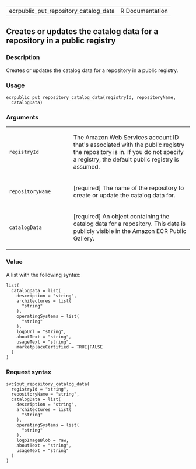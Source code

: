 <table style="width: 100%;">
<tbody>
<tr class="odd">
<td>ecrpublic_put_repository_catalog_data</td>
<td style="text-align: right;">R Documentation</td>
</tr>
</tbody>
</table>

## Creates or updates the catalog data for a repository in a public registry

### Description

Creates or updates the catalog data for a repository in a public
registry.

### Usage

    ecrpublic_put_repository_catalog_data(registryId, repositoryName,
      catalogData)

### Arguments

<table>
<colgroup>
<col style="width: 35%" />
<col style="width: 65%" />
</colgroup>
<tbody>
<tr class="odd">
<td><code
id="ecrpublic_put_repository_catalog_data_:_registryId">registryId</code></td>
<td><p>The Amazon Web Services account ID that's associated with the
public registry the repository is in. If you do not specify a registry,
the default public registry is assumed.</p></td>
</tr>
<tr class="even">
<td><code
id="ecrpublic_put_repository_catalog_data_:_repositoryName">repositoryName</code></td>
<td><p>[required] The name of the repository to create or update the
catalog data for.</p></td>
</tr>
<tr class="odd">
<td><code
id="ecrpublic_put_repository_catalog_data_:_catalogData">catalogData</code></td>
<td><p>[required] An object containing the catalog data for a
repository. This data is publicly visible in the Amazon ECR Public
Gallery.</p></td>
</tr>
</tbody>
</table>

### Value

A list with the following syntax:

    list(
      catalogData = list(
        description = "string",
        architectures = list(
          "string"
        ),
        operatingSystems = list(
          "string"
        ),
        logoUrl = "string",
        aboutText = "string",
        usageText = "string",
        marketplaceCertified = TRUE|FALSE
      )
    )

### Request syntax

    svc$put_repository_catalog_data(
      registryId = "string",
      repositoryName = "string",
      catalogData = list(
        description = "string",
        architectures = list(
          "string"
        ),
        operatingSystems = list(
          "string"
        ),
        logoImageBlob = raw,
        aboutText = "string",
        usageText = "string"
      )
    )
